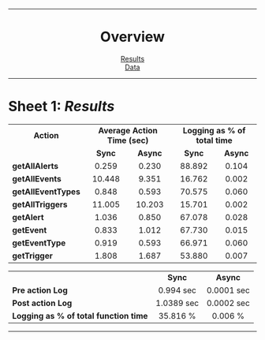 * * *

<center>

# Overview

[Results](#table0)  
[Data](pz-workflow_AsyncLogging_Data.xlsx)  
</center>

* * *

<a name="table0">

# Sheet 1: _Results_

</a>

<table cellspacing="0" border="0">

<tbody>

<tr>

<td height="17" align="center"><b>Action</b></td>

<td colspan="2" valign="middle" align="center"><b>Average Action Time (sec)</b></td>

<td colspan="2" valign="middle" align="center"><b>Logging as % of total time</b></td>

</tr>

<tr>
<td></td>

<td align="center"><b>Sync</b></td>

<td align="center"><b>Async</b></td>

<td align="center"><b>Sync</b></td>

<td align="center"><b>Async</b></td>

</tr>

<tr>

<td height="17" align="left"><b>getAllAlerts</b></td>

<td sdval="0.259" sdnum="1033;" align="center">0.259</td>

<td sdval="0.230" sdnum="1033;" align="center">0.230</td>

<td sdval="88.892" sdnum="1033;" align="center">88.892</td>

<td sdval="0.104" sdnum="1033;" align="center">0.104</td>

</tr>

<tr>

<td height="17" align="left"><b>getAllEvents</b></td>

<td sdval="10.448" sdnum="1033;" align="center">10.448</td>

<td sdval="9.351" sdnum="1033;" align="center">9.351</td>

<td sdval="16.762" sdnum="1033;" align="center">16.762</td>

<td sdval="0.002" sdnum="1033;" align="center">0.002</td>

</tr>

<tr>

<td height="17" align="left"><b>getAllEventTypes</b></td>

<td sdval="0.848" sdnum="1033;" align="center">0.848</td>

<td sdval="0.593" sdnum="1033;" align="center">0.593</td>

<td sdval="70.575" sdnum="1033;" align="center">70.575</td>

<td sdval="0.060" sdnum="1033;" align="center">0.060</td>

</tr>

<tr>

<td height="17" align="left"><b>getAllTriggers</b></td>

<td sdval="11.005" sdnum="1033;" align="center">11.005</td>

<td sdval="10.203" sdnum="1033;" align="center">10.203</td>

<td sdval="15.701" sdnum="1033;" align="center">15.701</td>

<td sdval="0.002" sdnum="1033;" align="center">0.002</td>

</tr>

<tr>

<td height="17" align="left"><b>getAlert</b></td>

<td sdval="1.036" sdnum="1033;" align="center">1.036</td>

<td sdval="0.850" sdnum="1033;" align="center">0.850</td>

<td sdval="67.078" sdnum="1033;" align="center">67.078</td>

<td sdval="0.028" sdnum="1033;" align="center">0.028</td>

</tr>

<tr>

<td height="17" align="left"><b>getEvent</b></td>

<td sdval="0.833" sdnum="1033;" align="center">0.833</td>

<td sdval="1.012" sdnum="1033;" align="center">1.012</td>

<td sdval="67.730" sdnum="1033;" align="center">67.730</td>

<td sdval="0.015" sdnum="1033;" align="center">0.015</td>

</tr>

<tr>

<td height="17" align="left"><b>getEventType</b></td>

<td sdval="0.919" sdnum="1033;" align="center">0.919</td>

<td sdval="0.593" sdnum="1033;" align="center">0.593</td>

<td sdval="66.971" sdnum="1033;" align="center">66.971</td>

<td sdval="0.060" sdnum="1033;" align="center">0.060</td>

</tr>

<tr>

<td height="17" align="left"><b>getTrigger</b></td>

<td sdval="1.808" sdnum="1033;" align="center">1.808</td>

<td sdval="1.687" sdnum="1033;" align="center">1.687</td>

<td sdval="53.880" sdnum="1033;" align="center">53.880</td>

<td sdval="0.007" sdnum="1033;" align="center">0.007</td>

</tr>

</table>

<table>

<tr>

<td></td>

<td align="center"><b>Sync</b></td>

<td align="center"><b>Async</b></td>

</tr>

<tr>

<td height="17" align="left"><b>Pre action Log</b></td>

<td sdval="0.994" sdnum="1033;" align="center">0.994 sec</td>

<td sdval="0.0000568082619047619" sdnum="1033;0;0.000E+00" align="center">0.0001 sec</td>

</tr>

<tr>

<td height="17" align="left"><b>Post action Log</b></td>

<td sdval="1.038" sdnum="1033;" align="center">1.0389 sec</td>

<td sdval="0.0002" sdnum="1033;" align="center">0.0002 sec</td>

</tr>

<tr>

<td height="17" align="left"><b>Logging as % of total function time</b></td>

<td sdval="35.816" sdnum="1033;" align="center">35.816 %</td>

<td sdval="0.006" sdnum="1033;" align="center">0.006 %</td>

</tr>

</tbody>

</table>

* * *

